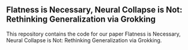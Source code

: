 ## Flatness is Necessary, Neural Collapse is Not: Rethinking Generalization via Grokking

This repository contains the code for our paper Flatness is Necessary, Neural Collapse is Not: Rethinking Generalization via Grokking.
